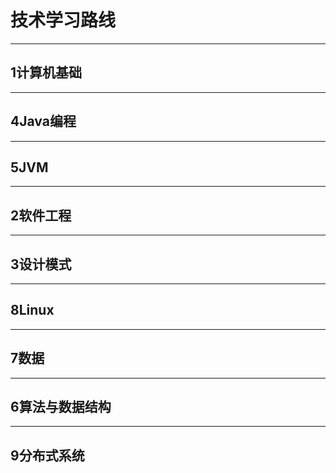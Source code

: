 # 技术学习路线
---
## 1计算机基础
--- 
## 4Java编程
--- 
## 5JVM
--- 
## 2软件工程
--- 
## 3设计模式
--- 
## 8Linux
--- 
## 7数据
--- 
## 6算法与数据结构
--- 
## 9分布式系统
